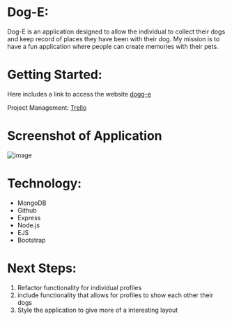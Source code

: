 # Dog-E: 
Dog-E is an application designed to allow the individual to collect their dogs and keep record of places they have been with their dog. My mission is to have a fun application where people can create memories with their pets.

# Getting Started: 
Here includes a link to access the website
[dogg-e](https://dogg-e.herokuapp.com/)

Project Management: 
[Trello](https://trello.com/b/DkSuBU5I/dog-e)

# Screenshot of Application

![image](https://i.imgur.com/m5XzbVb.png)

# Technology: 

+ MongoDB
+ Github
+ Express
+ Node.js
+ EJS
+ Bootstrap

# Next Steps:

1. Refactor functionality for individual profiles
2. include functionality that allows for profiles to show each other their dogs
3. Style the application to give more of a interesting layout